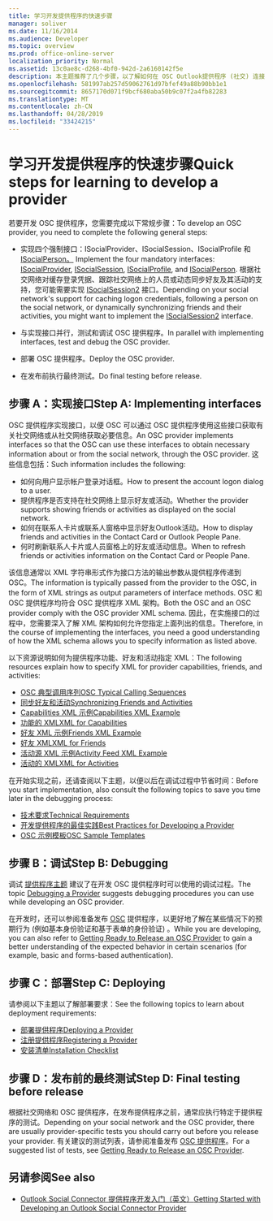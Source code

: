 ```yaml
---
title: 学习开发提供程序的快速步骤
manager: soliver
ms.date: 11/16/2014
ms.audience: Developer
ms.topic: overview
ms.prod: office-online-server
localization_priority: Normal
ms.assetid: 13c0ae8c-d268-4bf0-942d-2a6160142f5e
description: 本主题推荐了几个步骤，以了解如何在 OSC Outlook提供程序 (社交) 连接器。
ms.openlocfilehash: 581997ab257d59062761d97bfef49a88b90bb1e1
ms.sourcegitcommit: 8657170d071f9bcf680aba50b9c07f2a4fb82283
ms.translationtype: MT
ms.contentlocale: zh-CN
ms.lasthandoff: 04/28/2019
ms.locfileid: "33424215"
---
```

# <a name="quick-steps-for-learning-to-develop-a-provider"></a><span data-ttu-id="48d33-103">学习开发提供程序的快速步骤</span><span class="sxs-lookup"><span data-stu-id="48d33-103">Quick steps for learning to develop a provider</span></span>

<span data-ttu-id="48d33-104">若要开发 OSC 提供程序，您需要完成以下常规步骤：</span><span class="sxs-lookup"><span data-stu-id="48d33-104">To develop an OSC provider, you need to complete the following general steps:</span></span>
  
- <span data-ttu-id="48d33-105">实现四个强制接口：ISocialProvider、ISocialSession、ISocialProfile 和[ISocialPerson。](isocialpersoniunknown.md) [](isocialprovideriunknown.md) [](isocialsessioniunknown.md) [](isocialprofileisocialperson.md)</span><span class="sxs-lookup"><span data-stu-id="48d33-105">Implement the four mandatory interfaces: [ISocialProvider](isocialprovideriunknown.md), [ISocialSession](isocialsessioniunknown.md), [ISocialProfile](isocialprofileisocialperson.md), and [ISocialPerson](isocialpersoniunknown.md).</span></span> <span data-ttu-id="48d33-106">根据社交网络对缓存登录凭据、跟踪社交网络上的人员或动态同步好友及其活动的支持，您可能需要实现 [ISocialSession2](isocialsession2iunknown.md) 接口。</span><span class="sxs-lookup"><span data-stu-id="48d33-106">Depending on your social network's support for caching logon credentials, following a person on the social network, or dynamically synchronizing friends and their activities, you might want to implement the [ISocialSession2](isocialsession2iunknown.md) interface.</span></span> 
    
- <span data-ttu-id="48d33-107">与实现接口并行，测试和调试 OSC 提供程序。</span><span class="sxs-lookup"><span data-stu-id="48d33-107">In parallel with implementing interfaces, test and debug the OSC provider.</span></span> 

- <span data-ttu-id="48d33-108">部署 OSC 提供程序。</span><span class="sxs-lookup"><span data-stu-id="48d33-108">Deploy the OSC provider.</span></span>  

- <span data-ttu-id="48d33-109">在发布前执行最终测试。</span><span class="sxs-lookup"><span data-stu-id="48d33-109">Do final testing before release.</span></span>
    
## <a name="step-a-implementing-interfaces"></a><span data-ttu-id="48d33-110">步骤 A：实现接口</span><span class="sxs-lookup"><span data-stu-id="48d33-110">Step A: Implementing interfaces</span></span>

<span data-ttu-id="48d33-111">OSC 提供程序实现接口，以便 OSC 可以通过 OSC 提供程序使用这些接口获取有关社交网络或从社交网络获取必要信息。</span><span class="sxs-lookup"><span data-stu-id="48d33-111">An OSC provider implements interfaces so that the OSC can use these interfaces to obtain necessary information about or from the social network, through the OSC provider.</span></span> <span data-ttu-id="48d33-112">这些信息包括：</span><span class="sxs-lookup"><span data-stu-id="48d33-112">Such information includes the following:</span></span>
  
- <span data-ttu-id="48d33-113">如何向用户显示帐户登录对话框。</span><span class="sxs-lookup"><span data-stu-id="48d33-113">How to present the account logon dialog to a user.</span></span>    
- <span data-ttu-id="48d33-114">提供程序是否支持在社交网络上显示好友或活动。</span><span class="sxs-lookup"><span data-stu-id="48d33-114">Whether the provider supports showing friends or activities as displayed on the social network.</span></span>    
- <span data-ttu-id="48d33-115">如何在联系人卡片或联系人窗格中显示好友Outlook活动。</span><span class="sxs-lookup"><span data-stu-id="48d33-115">How to display friends and activities in the Contact Card or Outlook People Pane.</span></span>     
- <span data-ttu-id="48d33-116">何时刷新联系人卡片或人员窗格上的好友或活动信息。</span><span class="sxs-lookup"><span data-stu-id="48d33-116">When to refresh friends or activities information on the Contact Card or People Pane.</span></span>
    
<span data-ttu-id="48d33-117">该信息通常以 XML 字符串形式作为接口方法的输出参数从提供程序传递到 OSC。</span><span class="sxs-lookup"><span data-stu-id="48d33-117">The information is typically passed from the provider to the OSC, in the form of XML strings as output parameters of interface methods.</span></span> <span data-ttu-id="48d33-118">OSC 和 OSC 提供程序均符合 OSC 提供程序 XML 架构。</span><span class="sxs-lookup"><span data-stu-id="48d33-118">Both the OSC and an OSC provider comply with the OSC provider XML schema.</span></span> <span data-ttu-id="48d33-119">因此，在实施接口的过程中，您需要深入了解 XML 架构如何允许您指定上面列出的信息。</span><span class="sxs-lookup"><span data-stu-id="48d33-119">Therefore, in the course of implementing the interfaces, you need a good understanding of how the XML schema allows you to specify information as listed above.</span></span> 

<span data-ttu-id="48d33-120">以下资源说明如何为提供程序功能、好友和活动指定 XML：</span><span class="sxs-lookup"><span data-stu-id="48d33-120">The following resources explain how to specify XML for provider capabilities, friends, and activities:</span></span>
  
- [<span data-ttu-id="48d33-121">OSC 典型调用序列</span><span class="sxs-lookup"><span data-stu-id="48d33-121">OSC Typical Calling Sequences</span></span>](osc-typical-calling-sequences.md)    
- [<span data-ttu-id="48d33-122">同步好友和活动</span><span class="sxs-lookup"><span data-stu-id="48d33-122">Synchronizing Friends and Activities</span></span>](synchronizing-friends-and-activities.md)    
- [<span data-ttu-id="48d33-123">Capabilities XML 示例</span><span class="sxs-lookup"><span data-stu-id="48d33-123">Capabilities XML Example</span></span>](capabilities-xml-example.md)   
- [<span data-ttu-id="48d33-124">功能的 XML</span><span class="sxs-lookup"><span data-stu-id="48d33-124">XML for Capabilities</span></span>](xml-for-capabilities.md)    
- [<span data-ttu-id="48d33-125">好友 XML 示例</span><span class="sxs-lookup"><span data-stu-id="48d33-125">Friends XML Example</span></span>](friends-xml-example.md)    
- [<span data-ttu-id="48d33-126">好友 XML</span><span class="sxs-lookup"><span data-stu-id="48d33-126">XML for Friends</span></span>](xml-for-friends.md)   
- [<span data-ttu-id="48d33-127">活动源 XML 示例</span><span class="sxs-lookup"><span data-stu-id="48d33-127">Activity Feed XML Example</span></span>](activity-feed-xml-example.md)   
- [<span data-ttu-id="48d33-128">活动的 XML</span><span class="sxs-lookup"><span data-stu-id="48d33-128">XML for Activities</span></span>](xml-for-activities.md)
    
<span data-ttu-id="48d33-129">在开始实现之前，还请查阅以下主题，以便以后在调试过程中节省时间：</span><span class="sxs-lookup"><span data-stu-id="48d33-129">Before you start implementation, also consult the following topics to save you time later in the debugging process:</span></span>
  
- [<span data-ttu-id="48d33-130">技术要求</span><span class="sxs-lookup"><span data-stu-id="48d33-130">Technical Requirements</span></span>](technical-requirements.md)    
- [<span data-ttu-id="48d33-131">开发提供程序的最佳实践</span><span class="sxs-lookup"><span data-stu-id="48d33-131">Best Practices for Developing a Provider</span></span>](best-practices-for-developing-a-provider.md)    
- [<span data-ttu-id="48d33-132">OSC 示例模板</span><span class="sxs-lookup"><span data-stu-id="48d33-132">OSC Sample Templates</span></span>](osc-sample-templates.md)
    
## <a name="step-b-debugging"></a><span data-ttu-id="48d33-133">步骤 B：调试</span><span class="sxs-lookup"><span data-stu-id="48d33-133">Step B: Debugging</span></span>

<span data-ttu-id="48d33-134">调试 [提供程序主题](debugging-a-provider.md) 建议了在开发 OSC 提供程序时可以使用的调试过程。</span><span class="sxs-lookup"><span data-stu-id="48d33-134">The topic [Debugging a Provider](debugging-a-provider.md) suggests debugging procedures you can use while developing an OSC provider.</span></span> 
  
<span data-ttu-id="48d33-135">在开发时，还可以参阅准备发布 [OSC](getting-ready-to-release-an-osc-provider.md) 提供程序，以更好地了解在某些情况下的预期行为 (例如基本身份验证和基于表单的身份验证) 。</span><span class="sxs-lookup"><span data-stu-id="48d33-135">While you are developing, you can also refer to [Getting Ready to Release an OSC Provider](getting-ready-to-release-an-osc-provider.md) to gain a better understanding of the expected behavior in certain scenarios (for example, basic and forms-based authentication).</span></span> 
  
## <a name="step-c-deploying"></a><span data-ttu-id="48d33-136">步骤 C：部署</span><span class="sxs-lookup"><span data-stu-id="48d33-136">Step C: Deploying</span></span>

<span data-ttu-id="48d33-137">请参阅以下主题以了解部署要求：</span><span class="sxs-lookup"><span data-stu-id="48d33-137">See the following topics to learn about deployment requirements:</span></span>
  
- [<span data-ttu-id="48d33-138">部署提供程序</span><span class="sxs-lookup"><span data-stu-id="48d33-138">Deploying a Provider</span></span>](deploying-a-provider.md)    
- [<span data-ttu-id="48d33-139">注册提供程序</span><span class="sxs-lookup"><span data-stu-id="48d33-139">Registering a Provider</span></span>](registering-a-provider.md)   
- [<span data-ttu-id="48d33-140">安装清单</span><span class="sxs-lookup"><span data-stu-id="48d33-140">Installation Checklist</span></span>](installation-checklist.md)
    
## <a name="step-d-final-testing-before-release"></a><span data-ttu-id="48d33-141">步骤 D：发布前的最终测试</span><span class="sxs-lookup"><span data-stu-id="48d33-141">Step D: Final testing before release</span></span>

<span data-ttu-id="48d33-142">根据社交网络和 OSC 提供程序，在发布提供程序之前，通常应执行特定于提供程序的测试。</span><span class="sxs-lookup"><span data-stu-id="48d33-142">Depending on your social network and the OSC provider, there are usually provider-specific tests you should carry out before you release your provider.</span></span> <span data-ttu-id="48d33-143">有关建议的测试列表，请参阅准备发布 [OSC 提供程序](getting-ready-to-release-an-osc-provider.md)。</span><span class="sxs-lookup"><span data-stu-id="48d33-143">For a suggested list of tests, see [Getting Ready to Release an OSC Provider](getting-ready-to-release-an-osc-provider.md).</span></span>
  
## <a name="see-also"></a><span data-ttu-id="48d33-144">另请参阅</span><span class="sxs-lookup"><span data-stu-id="48d33-144">See also</span></span>

- [<span data-ttu-id="48d33-145">Outlook Social Connector 提供程序开发入门（英文）</span><span class="sxs-lookup"><span data-stu-id="48d33-145">Getting Started with Developing an Outlook Social Connector Provider</span></span>](getting-started-with-developing-an-outlook-social-connector-provider.md)

